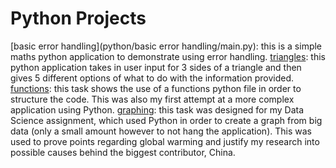 # Python Projects
[basic error handling](python/basic error handling/main.py): this is a simple maths python application to demonstrate using error handling.
[triangles](python/triangles/triangles.py): this python application takes in user input for 3 sides of a triangle and then gives 5 different options of what to do with the information provided.
[functions](python/functions): this task shows the use of a functions python file in order to structure the code. This was also my first attempt at a more complex application using Python.
[graphing](python/graphing): this task was designed for my Data Science assignment, which used Python in order to create a graph from big data (only a small amount however to not hang the application). This was used to prove points regarding global warming and justify my research into possible causes behind the biggest contributor, China.
